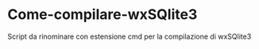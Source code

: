 # Come-compilare-wxSQlite3
Script da rinominare con estensione cmd per la compilazione di wxSQlite3
